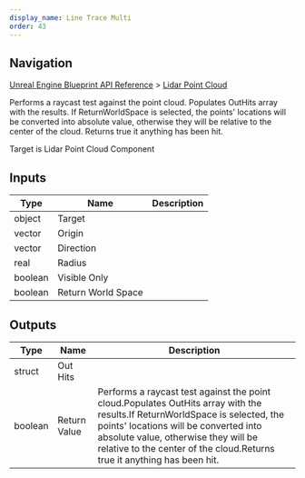 ```yaml
---
display_name: Line Trace Multi
order: 43
---
```

## Navigation

[Unreal Engine Blueprint API Reference](https://dev.epicgames.com/documentation/en-us/unreal-engine/BlueprintAPI) > [Lidar Point Cloud](https://dev.epicgames.com/documentation/en-us/unreal-engine/BlueprintAPI/LidarPointCloud)

Performs a raycast test against the point cloud.
Populates OutHits array with the results.
If ReturnWorldSpace is selected, the points' locations will be converted into absolute value, otherwise they will be relative to the center of the cloud.
Returns true it anything has been hit.

Target is Lidar Point Cloud Component

## Inputs

| Type | Name | Description |
| --- | --- | --- |
| object | Target |  |
| vector | Origin |  |
| vector | Direction |  |
| real | Radius |  |
| boolean | Visible Only |  |
| boolean | Return World Space |  |

## Outputs

| Type | Name | Description |
| --- | --- | --- |
| struct | Out Hits |  |
| boolean | Return Value | Performs a raycast test against the point cloud.Populates OutHits array with the results.If ReturnWorldSpace is selected, the points' locations will be converted into absolute value, otherwise they will be relative to the center of the cloud.Returns true it anything has been hit. |
